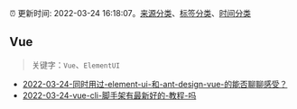 :alarm_clock: 更新时间: 2022-03-24 16:18:07。[来源分类](../README.md)、[标签分类](../TAGS.md)、[时间分类](../TIMELINE.md)

## Vue


> 关键字：`Vue`、`ElementUI`



- [2022-03-24-同时用过-element-ui-和-ant-design-vue-的能否聊聊感受？](https://www.v2ex.com/t/842750) 
- [2022-03-24-vue-cli-脚手架有最新好的-教程-吗](https://www.v2ex.com/t/842725) 